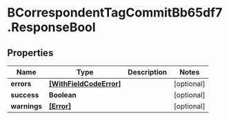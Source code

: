 # BCorrespondentTagCommitBb65df7.ResponseBool

## Properties

Name | Type | Description | Notes
------------ | ------------- | ------------- | -------------
**errors** | [**[WithFieldCodeError]**](WithFieldCodeError.md) |  | [optional] 
**success** | **Boolean** |  | [optional] 
**warnings** | [**[Error]**](Error.md) |  | [optional] 


